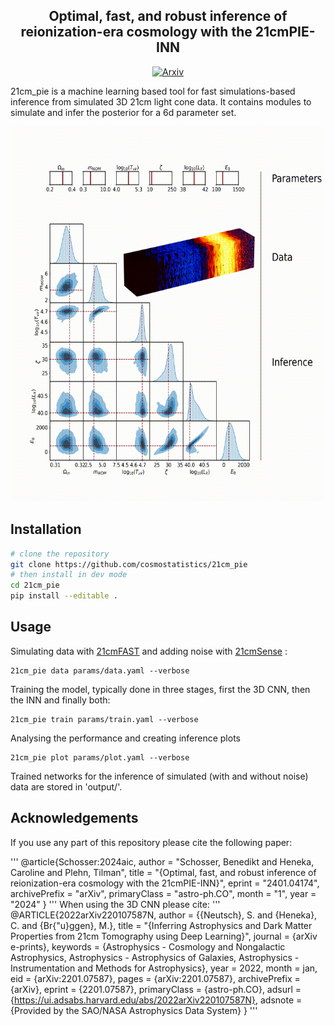 <h2 align="center">Optimal, fast, and robust inference of reionization-era cosmology with the 21cmPIE-INN</h2>

<p align="center">
<a href="https://arxiv.org/abs/2401.04174"><img alt="Arxiv" src="https://img.shields.io/badge/arXiv-2401.04174-b31b1b.svg"></a>


21cm_pie is a machine learning based tool for fast simulations-based inference from simulated 3D 21cm light cone data.  It contains modules to simulate and infer the posterior for a 6d parameter set. 

<img src="animation/animation.gif" width="600" height="600" alt="Animation">

## Installation

```sh
# clone the repository
git clone https://github.com/cosmostatistics/21cm_pie
# then install in dev mode
cd 21cm_pie
pip install --editable .
```

## Usage

Simulating data with [21cmFAST][21cmFAST] and adding noise with [21cmSense][21cmSense] :

[21cmFAST]: https://github.com/21cmfast/21cmFAST
[21cmSense]: https://github.com/jpober/21cmSense

```
21cm_pie data params/data.yaml --verbose
```
Training the model, typically done in three stages, first the 3D CNN, then the INN and finally both:
```
21cm_pie train params/train.yaml --verbose
```
Analysing the performance and creating inference plots
```
21cm_pie plot params/plot.yaml --verbose
```
Trained networks for the inference of simulated (with and without noise) data are stored in 'output/'.

## Acknowledgements

If you use any part of this repository please cite the following paper:

'''
@article{Schosser:2024aic,
    author = "Schosser, Benedikt and Heneka, Caroline and Plehn, Tilman",
    title = "{Optimal, fast, and robust inference of reionization-era cosmology with the 21cmPIE-INN}",
    eprint = "2401.04174",
    archivePrefix = "arXiv",
    primaryClass = "astro-ph.CO",
    month = "1",
    year = "2024"
}
'''
When using the 3D CNN please cite:
'''
@ARTICLE{2022arXiv220107587N,
       author = {{Neutsch}, S. and {Heneka}, C. and {Br{\"u}ggen}, M.},
        title = "{Inferring Astrophysics and Dark Matter Properties from 21cm Tomography using Deep Learning}",
      journal = {arXiv e-prints},
     keywords = {Astrophysics - Cosmology and Nongalactic Astrophysics, Astrophysics - Astrophysics of Galaxies, Astrophysics - Instrumentation and Methods for Astrophysics},
         year = 2022,
        month = jan,
          eid = {arXiv:2201.07587},
        pages = {arXiv:2201.07587},
archivePrefix = {arXiv},
       eprint = {2201.07587},
 primaryClass = {astro-ph.CO},
       adsurl = {https://ui.adsabs.harvard.edu/abs/2022arXiv220107587N},
      adsnote = {Provided by the SAO/NASA Astrophysics Data System}
}
'''

